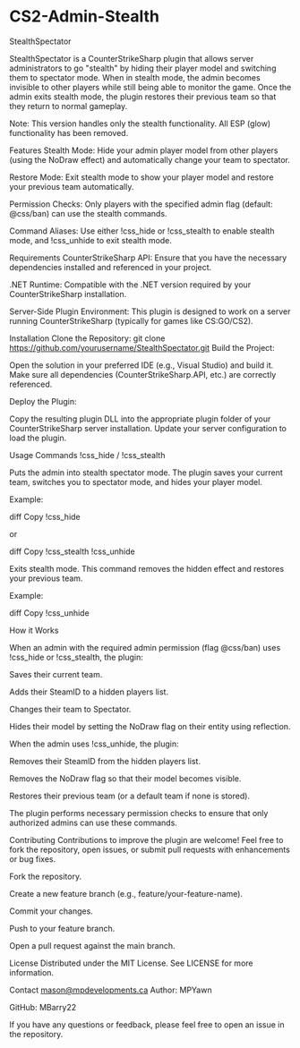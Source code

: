 # CS2-Admin-Stealth

StealthSpectator

StealthSpectator is a CounterStrikeSharp plugin that allows server administrators to go "stealth" by hiding their player model and switching them to spectator mode. When in stealth mode, the admin becomes invisible to other players while still being able to monitor the game. Once the admin exits stealth mode, the plugin restores their previous team so that they return to normal gameplay.

Note: This version handles only the stealth functionality. All ESP (glow) functionality has been removed.

Features
Stealth Mode:
Hide your admin player model from other players (using the NoDraw effect) and automatically change your team to spectator.

Restore Mode:
Exit stealth mode to show your player model and restore your previous team automatically.

Permission Checks:
Only players with the specified admin flag (default: @css/ban) can use the stealth commands.

Command Aliases:
Use either !css_hide or !css_stealth to enable stealth mode, and !css_unhide to exit stealth mode.

Requirements
CounterStrikeSharp API:
Ensure that you have the necessary dependencies installed and referenced in your project.

.NET Runtime:
Compatible with the .NET version required by your CounterStrikeSharp installation.

Server-Side Plugin Environment:
This plugin is designed to work on a server running CounterStrikeSharp (typically for games like CS:GO/CS2).

Installation
Clone the Repository:
git clone https://github.com/yourusername/StealthSpectator.git
Build the Project:

Open the solution in your preferred IDE (e.g., Visual Studio) and build it. Make sure all dependencies (CounterStrikeSharp.API, etc.) are correctly referenced.

Deploy the Plugin:

Copy the resulting plugin DLL into the appropriate plugin folder of your CounterStrikeSharp server installation. Update your server configuration to load the plugin.

Usage
Commands
!css_hide / !css_stealth

Puts the admin into stealth spectator mode. The plugin saves your current team, switches you to spectator mode, and hides your player model.

Example:

diff
Copy
!css_hide

or

diff
Copy
!css_stealth
!css_unhide

Exits stealth mode. This command removes the hidden effect and restores your previous team.

Example:

diff
Copy
!css_unhide

How it Works

When an admin with the required admin permission (flag @css/ban) uses !css_hide or !css_stealth, the plugin:

Saves their current team.

Adds their SteamID to a hidden players list.

Changes their team to Spectator.

Hides their model by setting the NoDraw flag on their entity using reflection.

When the admin uses !css_unhide, the plugin:

Removes their SteamID from the hidden players list.

Removes the NoDraw flag so that their model becomes visible.

Restores their previous team (or a default team if none is stored).

The plugin performs necessary permission checks to ensure that only authorized admins can use these commands.

Contributing
Contributions to improve the plugin are welcome! Feel free to fork the repository, open issues, or submit pull requests with enhancements or bug fixes.

Fork the repository.

Create a new feature branch (e.g., feature/your-feature-name).

Commit your changes.

Push to your feature branch.

Open a pull request against the main branch.

License
Distributed under the MIT License. See LICENSE for more information.

Contact
mason@mpdevelopments.ca
Author: MPYawn

GitHub: MBarry22

If you have any questions or feedback, please feel free to open an issue in the repository.
